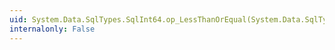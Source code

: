 ```yaml
---
uid: System.Data.SqlTypes.SqlInt64.op_LessThanOrEqual(System.Data.SqlTypes.SqlInt64,System.Data.SqlTypes.SqlInt64)
internalonly: False
---
```

